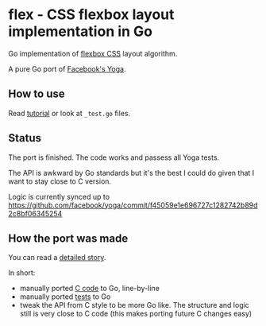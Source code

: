 # flex - CSS flexbox layout implementation in Go

Go implementation of [flexbox CSS](https://www.w3.org/TR/css-flexbox-1/) layout algorithm.

A pure Go port of [Facebook's Yoga](https://github.com/facebook/yoga).

## How to use

Read [tutorial](https://blog.kowalczyk.info/article/9/tutorial-on-using-github.comkjkflex-go-package.html) or look at `_test.go` files.

## Status

The port is finished. The code works and passess all Yoga tests.

The API is awkward by Go standards but it's the best I could do given that I want to stay close to C version.

Logic is currently synced up to https://github.com/facebook/yoga/commit/f45059e1e696727c1282742b89d2c8bf06345254

## How the port was made

You can read a [detailed story](https://blog.kowalczyk.info/article/wN9R/experience-porting-4.5k-loc-of-c-to-go-facebooks-css-flexbox-implementation-yoga.html).

In short:

- manually ported [C code](https://github.com/facebook/yoga/tree/master/yoga) to Go, line-by-line
- manually ported [tests](https://github.com/facebook/yoga/tree/master/tests) to Go
- tweak the API from C style to be more Go like. The structure and logic still is very close to C code (this makes porting future C changes easy)
